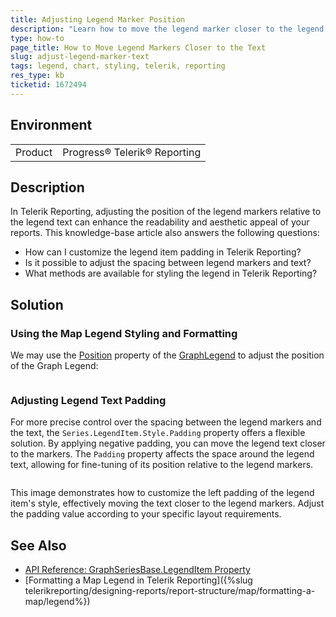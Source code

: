 ```yaml
---
title: Adjusting Legend Marker Position
description: "Learn how to move the legend marker closer to the legend text in Telerik Reporting charts."
type: how-to
page_title: How to Move Legend Markers Closer to the Text
slug: adjust-legend-marker-text
tags: legend, chart, styling, telerik, reporting
res_type: kb
ticketid: 1672494
---
```


## Environment

<table>
  <tbody>
    <tr>
      <td>Product</td>
      <td>Progress® Telerik® Reporting</td>
    </tr>
  </tbody>
</table>

## Description

In Telerik Reporting, adjusting the position of the legend markers relative to the legend text can enhance the readability and aesthetic appeal of your reports. This knowledge-base article also answers the following questions:

- How can I customize the legend item padding in Telerik Reporting?
- Is it possible to adjust the spacing between legend markers and text?
- What methods are available for styling the legend in Telerik Reporting?

## Solution

### Using the Map Legend Styling and Formatting

We may use the [Position](/api/telerik.reporting.graphlegend#Telerik_Reporting_GraphLegend_Position) property of the [GraphLegend](/api/telerik.reporting.graphlegend) to adjust the position of the Graph Legend: 

![]()

### Adjusting Legend Text Padding

For more precise control over the spacing between the legend markers and the text, the `Series.LegendItem.Style.Padding` property offers a flexible solution. By applying negative padding, you can move the legend text closer to the markers. The `Padding` property affects the space around the legend text, allowing for fine-tuning of its position relative to the legend markers.

![]()

This image demonstrates how to customize the left padding of the legend item's style, effectively moving the text closer to the legend markers. Adjust the padding value according to your specific layout requirements.

## See Also

* [API Reference: GraphSeriesBase.LegendItem Property](/api/telerik.reporting.graphseriesbase#collapsible-Telerik_Reporting_GraphSeriesBase_LegendItem)
* [Formatting a Map Legend in Telerik Reporting]({%slug telerikreporting/designing-reports/report-structure/map/formatting-a-map/legend%})
